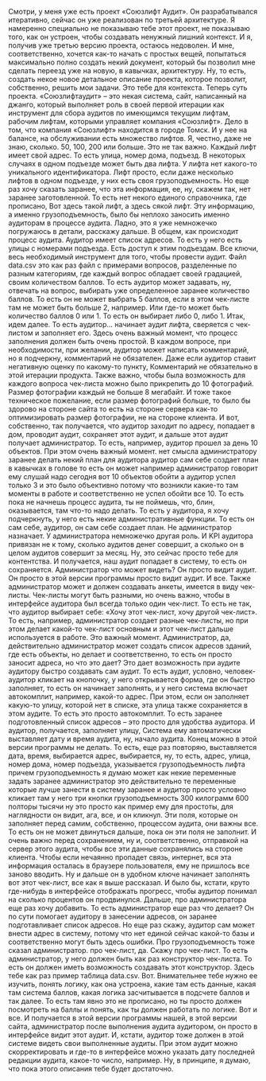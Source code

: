 Смотри, у меня уже есть проект «Союзлифт Аудит». Он разрабатывался итеративно, сейчас он уже реализован по третьей архитектуре. Я намеренно специально не показываю тебе этот проект, не показываю того, как он устроен, чтобы создавать ненужный лишний контекст. И я, получив уже третью версию проекта, остаюсь недоволен. И мне, соответственно, хочется как-то начать с простых вещей, попытаться максимально полно создать некий документ, который бы позволил мне сделать переезд уже на новую, в кавычках, архитектуру. Ну, то есть, создать некое новое детальное описание проекта, которое позволит, собственно, решить мои задачи. Это тебе для контекста. Теперь суть проекта. «Союзлифтаудит» – это некая система, сайт, написанный на джанго, который выполняет роль в своей первой итерации как инструмент для сбора аудитов по имеющимся текущим лифтам, рабочим лифтам, которыми управляет компания «Союзлифт». Дело в том, что компания «Союзлифт» находится в городе Томск. И у нее на балансе, на обслуживании есть множество лифтов. Я, честно, даже не знаю, сколько. 50, 100, 200 или больше. Это не так важно. Каждый лифт имеет свой адрес. То есть улица, номер дома, подъезд. В некоторых случаях в одном подъезде может быть два лифта. У лифта нет какого-то уникального идентификатора. Лифт просто, если даже несколько лифтов в одном подъезде, у них есть своя грузоподъемность. Но еще раз хочу сказать заранее, что эта информация, ее, ну, скажем так, нет заранее заготовленной. То есть нет некого единого справочника, где прописано, Вот здесь такой лифт, а здесь сякой лифт. Эту информацию, а именно грузоподъемность, было бы неплохо заносить именно аудиторам в процессе аудита. Ладно, это я уже немножечко погружаюсь в детали, расскажу дальше. В общем, как происходит процесс аудита. Аудитор имеет список адресов. То есть у него есть улицы с номерами подъезда. Есть доступ к этим подъездам. Все ключи, весь необходимый инструмент для того, чтобы провести аудит. Файл data.csv это как раз файл с примерами вопросов, разделенные по разным категориям, где каждый вопрос обладает своей градацией, своим количеством баллов. То есть аудитор может задавать, ну, отвечать на вопрос, выбирать уже определенное заранее количество баллов. То есть он не может выбрать 5 баллов, если в этом чек-листе там не может быть больше 2, например. Или где-то может быть количество баллов 0 или 1. То есть он выбирает либо 0, либо 1. Итак, идем далее. То есть аудитор... начинает аудит лифта, сверяется с чек-листом и заполняет его. Здесь очень важный момент, что процесс заполнения должен быть очень простой. В каждом вопросе, при необходимости, при желании, аудитор может написать комментарий, но я подчеркну, комментарий не обязателен. Даже если аудитор ставит негативную оценку по какому-то пункту, Комментарий не обязательно в этой итерации продукта. Также важно, чтобы была возможность для каждого вопроса чек-листа можно было прикрепить до 10 фотографий. Размер фотографии каждый не больше 8 мегабайт. И тоже такое техническое пожелание, если размер фотографий больше, то было бы здорово на стороне сайта то есть на стороне сервера как-то оптимизировать размер фотографии, не на стороне клиента. И вот, собственно, так получается, что аудитор заходит по адресу, попадает в дом, проводит аудит, сохраняет этот аудит, и дальше этот аудит получает администратор. То есть, например, аудитор прошел за день 10 объектов. При этом очень важный момент. нет смысла администратору заранее делать некий план для аудитора аудитор сам себе создает план в кавычках в голове то есть он может например администратор говорит ему слушай надо сегодня вот 10 объектов обойти а аудитор успел только 3 и это было объективно потому что возникли какие-то там моменты в работе и соответственно не успел обойти все 10. То есть пока не начнешь процесс аудита, ты не поймешь, что, блин, оказывается, там что-то надо делать. То есть у аудитора, я хочу подчеркнуть, у него есть некие административные функции. То есть он сам себе, аудитор, он сам себе создает план. Не администратор назначает. У администратора немножечко другая роль. И KPI аудитора привязан не к тому, сколько аудитов денег совершит, а сколько он в целом аудитов совершит за месяц. Ну, это сейчас просто тебе для контентства. И получается, наш аудит попадает в систему, то есть он сохраняется. Администратор что может видеть? Он просто видит аудит. Он просто в этой версии программы просто видит аудит. И все. Также администратор может и должен создавать анкеты, имеется в виду чек-листы. Чек-листы могут быть разными, но очень важно, чтобы в интерфейсе аудитора был всегда только один чек-лист. То есть не так, что аудитор выбирает себе: «Хочу этот чек-лист, хочу другой чек-лист». То есть, например, администратор создает разные чек-листы, но при этом делает какой-то чек-лист основным и этот чек-лист дальше используется в работе. Это важный момент. Администратор, да, действительно администратор может создать список адресов зданий, где есть объекты, но делает и соответственно, то есть он просто заносит адреса, но что это дает? Это дает возможность при аудите аудитору быстро создавать сам аудит. То есть аудит, условно, человек-аудитор кликает на кнопочку, у него открывается форма, где он быстро заполняет, то есть он начинает заполнять, и у него система включает автокомплит, например, какой-то адрес. При этом, если он заполняет какую-то улицу, которой нет в списке, эта улица также сохраняется в этом аудите. То есть это просто автокомплит. То есть заранее подготовленный список адресов – это просто для удобства аудитора. И аудитор, получается, заполняет улицу, Система ему автоматически выставляет дату и время аудита, ну, начало аудита. Конец можно в этой версии программы не делать. То есть, еще раз повторяю, выставляется дата, время, выбирается адрес, выбирается, ну, то есть, адрес, улица, номер дома, номер подъезда, указывается грузоподъемность лифта причем грузоподъемность я думаю может как некие переменные задать заранее администратор это действительно те переменные которые лучше занести в систему заранее и аудитор просто условно кликает там у него три кнопки грузоподъемность 300 килограмм 600 полторы тысячи ну это просто как пример ему для простоты, для наглядности он видит, ага, все, и он кликнул. Эти поля, которые он заполняет перед самим, собственно, процессом аудита, они важны все. То есть он не может двинуться дальше, пока он эти поля не заполнит. И очень важно перед сохранением, ну и, соответственно, отправкой на сервер этого аудита, чтобы все эти данные сохранялись на стороне клиента. Чтобы если нечаянно пропадет связь, интернет, вся эта информация осталась в браузере пользователя, ему не пришлось все заново вводить. Ну и дальше он в удобном ключе начинает заполнять вот этот чек-лист, все как я выше рассказал. И было бы, кстати, круто где-нибудь в интерфейсе отображать прогресс, чтобы аудитор понимал на сколько процентов он продвинулся. Дальше, про администратора еще раз хочу добавить. То есть администратор еще раз что делает? Он по сути помогает аудитору в занесении адресов, он заранее подготавливает список адресов. Но еще раз скажу, аудитор сам может внести адрес в систему, потому что нет единой сейчас какой-то базы и соответственно могут быть здесь ошибки. Про грузоподъемность тоже сказал администратор. про чек-лист, да. Скажу про чек-лист. То есть администратор, у него должен быть как раз конструктор чек-листа. То есть он должен иметь возможность создавать этот конструктор. Здесь тебе как раз пример таблица data.csv. Вот. Внимательнее тебе нужно ее изучить, понять логику, как она устроена, какие там есть данные, какая там система баллов, какая логика засчитывается в подсчете баллов и так далее. То есть там явно это не прописано, но ты просто должен посмотреть на баллы и понять, как ты должен работать по логике. Вот и все. И получается в этой версии программы нашей, в этой версии сайта, администратор после выполнения аудита аудитором, он просто в интерфейсе видит этот аудит. И, кстати, аудитор тоже должен в этой системе видеть свои выполненные аудиты. При этом аудит можно скорректировать и где-то в интерфейсе можно указать дату последней редакции аудита, какое-то число, например. Ну, в принципе, я думаю, что пока этого описания тебе будет достаточно.
